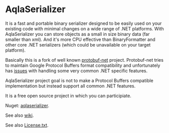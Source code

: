 AqlaSerializer
==============
It is a fast and portable binary serializer designed to be easily used on your existing code with minimal changes on a wide range of .NET platforms. With AqlaSerializer you can store objects as a small in size binary data (far smaller than xml). And it's more CPU effective than BinaryFormatter and other core .NET serializers (which could be unavailable on your target platform).

Basically this is a fork of well known <a href="https://github.com/mgravell/protobuf-net">protobuf-net</a> project. Protobuf-net tries to maintain Google Protocol Buffers format compatibility and unfortunately has <a href="https://github.com/AqlaSolutions/AqlaSerializer/wiki/Comparsion-with-protobuf-net">issues</a> with handling some very common .NET specific features.

AqlaSerializer project goal is not to make a Protocol Buffers compatible implementation but instead support all common .NET features.

It is a free open source project in which you can participiate.

Nuget: <a href="https://www.nuget.org/packages/aqlaserializer/">aqlaserializer</a>.

See also <a href="https://github.com/AqlaSolutions/AqlaSerializer/wiki">wiki</a>.

See also <a href="https://github.com/AqlaSolutions/AqlaSerializer/blob/master/Licence.txt">License.txt</a>.
